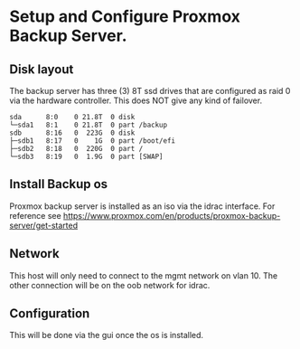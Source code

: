 # Setup and Configure Proxmox Backup Server.

## Disk layout

The backup server has three (3) 8T ssd drives that are configured as raid 0 via the hardware controller. This does NOT give any kind of failover.

```
sda      8:0    0 21.8T  0 disk
└─sda1   8:1    0 21.8T  0 part /backup
sdb      8:16   0  223G  0 disk
├─sdb1   8:17   0    1G  0 part /boot/efi
├─sdb2   8:18   0  220G  0 part /
└─sdb3   8:19   0  1.9G  0 part [SWAP]

```

## Install Backup os

Proxmox backup server is installed as an iso via the idrac interface. For reference see
https://www.proxmox.com/en/products/proxmox-backup-server/get-started

## Network

This host will only need to connect to the mgmt network on vlan 10. The other connection will be on the oob network for idrac.

## Configuration

This will be done via the gui once the os is installed.
